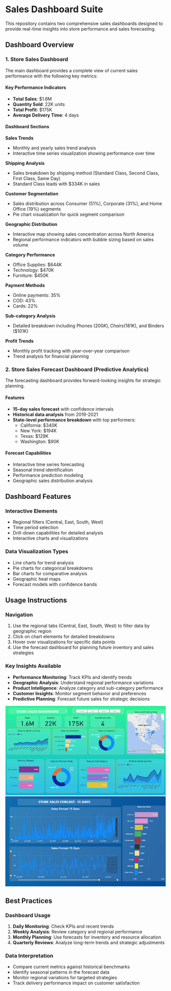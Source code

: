 # Sales Dashboard Suite

This repository contains two comprehensive sales dashboards designed to provide real-time insights into store performance and sales forecasting.

## Dashboard Overview

### 1. Store Sales Dashboard
The main dashboard provides a complete view of current sales performance with the following key metrics:

#### Key Performance Indicators
- **Total Sales**: $1.6M
- **Quantity Sold**: 22K units
- **Total Profit**: $175K
- **Average Delivery Time**: 4 days

#### Dashboard Sections

**Sales Trends**
- Monthly and yearly sales trend analysis
- Interactive time series visualization showing performance over time

**Shipping Analysis**
- Sales breakdown by shipping method (Standard Class, Second Class, First Class, Same Day)
- Standard Class leads with $334K in sales

**Customer Segmentation**
- Sales distribution across Consumer (51%), Corporate (31%), and Home Office (19%) segments
- Pie chart visualization for quick segment comparison

**Geographic Distribution**
- Interactive map showing sales concentration across North America
- Regional performance indicators with bubble sizing based on sales volume

**Category Performance**
- Office Supplies: $644K
- Technology: $470K  
- Furniture: $450K

**Payment Methods**
- Online payments: 35%
- COD: 43%
- Cards: 22%

**Sub-category Analysis**
- Detailed breakdown including Phones ($200K), Chairs ($181K), and Binders ($101K)

**Profit Trends**
- Monthly profit tracking with year-over-year comparison
- Trend analysis for financial planning

### 2. Store Sales Forecast Dashboard (Predictive Analytics)
The forecasting dashboard provides forward-looking insights for strategic planning.

#### Features
- **15-day sales forecast** with confidence intervals
- **Historical data analysis** from 2019-2021
- **State-level performance breakdown** with top performers:
  - California: $340K
  - New York: $194K
  - Texas: $129K
  - Washington: $90K

#### Forecast Capabilities
- Interactive time series forecasting
- Seasonal trend identification
- Performance prediction modeling
- Geographic sales distribution analysis

## Dashboard Features

### Interactive Elements
- Regional filters (Central, East, South, West)
- Time period selection
- Drill-down capabilities for detailed analysis
- Interactive charts and visualizations

### Data Visualization Types
- Line charts for trend analysis
- Pie charts for categorical breakdowns
- Bar charts for comparative analysis
- Geographic heat maps
- Forecast models with confidence bands

## Usage Instructions

### Navigation
1. Use the regional tabs (Central, East, South, West) to filter data by geographic region
2. Click on chart elements for detailed breakdowns
3. Hover over visualizations for specific data points
4. Use the forecast dashboard for planning future inventory and sales strategies

### Key Insights Available
- **Performance Monitoring**: Track KPIs and identify trends
- **Geographic Analysis**: Understand regional performance variations  
- **Product Intelligence**: Analyze category and sub-category performance
- **Customer Insights**: Monitor segment behavior and preferences
- **Predictive Planning**: Forecast future sales for strategic decisions

![HR Analytics Dashboard](https://github.com/MuhammadFurqanMohsin25Apr/Store_Sales_Dashboard/blob/main/Dashboard1.png )
![HR Analytics Dashboard](https://github.com/MuhammadFurqanMohsin25Apr/Store_Sales_Dashboard/blob/main/Dashboard2.png)
## Best Practices

### Dashboard Usage
1. **Daily Monitoring**: Check KPIs and recent trends
2. **Weekly Analysis**: Review category and regional performance
3. **Monthly Planning**: Use forecasts for inventory and resource allocation
4. **Quarterly Reviews**: Analyze long-term trends and strategic adjustments

### Data Interpretation
- Compare current metrics against historical benchmarks
- Identify seasonal patterns in the forecast data
- Monitor regional variations for targeted strategies
- Track delivery performance impact on customer satisfaction
